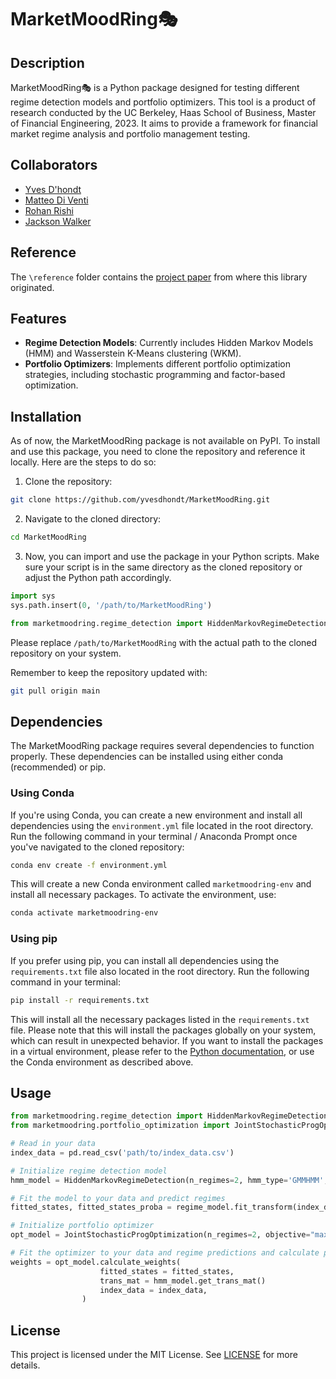 # MarketMoodRing🎭

## Description

MarketMoodRing🎭 is a Python package designed for testing different regime detection models and portfolio optimizers. This tool is a product of research conducted by the UC Berkeley, Haas School of Business, Master of Financial Engineering, 2023. It aims to provide a framework for financial market regime analysis and portfolio management testing.

## Collaborators
- [Yves D'hondt](https://github.com/yvesdhondt)
- [Matteo Di Venti](https://github.com/MatteoMarioDiVenti)
- [Rohan Rishi](https://github.com/RohanRishi)
- [Jackson Walker](https://github.com/jacksonrgwalker/])

## Reference

The `\reference` folder contains the [project paper](reference/project_paper.pdf) from where this library originated.

## Features

- **Regime Detection Models**: Currently includes Hidden Markov Models (HMM) and Wasserstein K-Means clustering (WKM).
- **Portfolio Optimizers**: Implements different portfolio optimization strategies, including stochastic programming and factor-based optimization.


## Installation

As of now, the MarketMoodRing package is not available on PyPI. To install and use this package, you need to clone the repository and reference it locally. Here are the steps to do so:

1. Clone the repository:

```bash
git clone https://github.com/yvesdhondt/MarketMoodRing.git
```

2. Navigate to the cloned directory:

```bash
cd MarketMoodRing
```

3. Now, you can import and use the package in your Python scripts. Make sure your script is in the same directory as the cloned repository or adjust the Python path accordingly.

```python
import sys
sys.path.insert(0, '/path/to/MarketMoodRing')

from marketmoodring.regime_detection import HiddenMarkovRegimeDetection
```

Please replace `/path/to/MarketMoodRing` with the actual path to the cloned repository on your system.

Remember to keep the repository updated with:

```bash
git pull origin main
```

## Dependencies

The MarketMoodRing package requires several dependencies to function properly. These dependencies can be installed using either conda (recommended) or pip.

### Using Conda

If you're using Conda, you can create a new environment and install all dependencies using the `environment.yml` file located in the root directory. Run the following command in your terminal / Anaconda Prompt once you've navigated to the cloned repository:

```bash
conda env create -f environment.yml
```

This will create a new Conda environment called `marketmoodring-env` and install all necessary packages. To activate the environment, use:

```bash
conda activate marketmoodring-env
```

### Using pip

If you prefer using pip, you can install all dependencies using the `requirements.txt` file also located in the root directory. Run the following command in your terminal:

```bash
pip install -r requirements.txt
```

This will install all the necessary packages listed in the `requirements.txt` file. Please note that this will install the packages globally on your system, which can result in unexpected behavior. If you want to install the packages in a virtual environment, please refer to the [Python documentation](https://docs.python.org/3/tutorial/venv.html), or use the Conda environment as described above.

## Usage

```python
from marketmoodring.regime_detection import HiddenMarkovRegimeDetection
from marketmoodring.portfolio_optimization import JointStochasticProgOptimization

# Read in your data
index_data = pd.read_csv('path/to/index_data.csv')

# Initialize regime detection model
hmm_model = HiddenMarkovRegimeDetection(n_regimes=2, hmm_type='GMMHMM', covar_type="diag", n_iter=100)

# Fit the model to your data and predict regimes
fitted_states, fitted_states_proba = regime_model.fit_transform(index_data)

# Initialize portfolio optimizer
opt_model = JointStochasticProgOptimization(n_regimes=2, objective="max_avg_sharpe")

# Fit the optimizer to your data and regime predictions and calculate portfolio weights
weights = opt_model.calculate_weights(
                    fitted_states = fitted_states,
                    trans_mat = hmm_model.get_trans_mat()
                    index_data = index_data,
                )
```

## License

This project is licensed under the MIT License. See [LICENSE](LICENSE) for more details.
